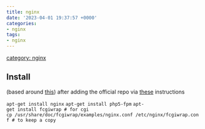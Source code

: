 ```yaml
---
title: nginx
date: '2023-04-01 19:37:57 +0000'
categories:
- nginx
tags:
- nginx
---
```



[category: nginx](category:_nginx "wikilink")

## Install

(based around [this](https://www.mythtv.org/wiki/MythWeb_on_Nginx))
after adding the official repo via
[these](https://www.nginx.com/resources/wiki/start/topics/tutorials/install/)
instructions

`apt-get install nginx`
`apt-get install php5-fpm`
`apt-get install fcgiwrap # for cgi`
`cp /usr/share/doc/fcgiwrap/examples/nginx.conf /etc/nginx/fcgiwrap.conf # to keep a copy`